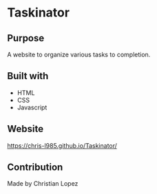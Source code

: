 # Taskinator

## Purpose
A website to organize various tasks to completion.

## Built with
* HTML
* CSS
* Javascript

## Website
https://chris-l985.github.io/Taskinator/

## Contribution
Made by Christian Lopez
